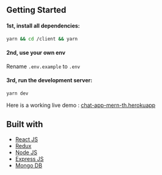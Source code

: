 ## Getting Started

#### 1st, install all dependencies:

```bash
yarn && cd /client && yarn
```

#### 2nd, use your own env

Rename `.env.example` to `.env`

#### 3rd, run the development server:

```bash
yarn dev
```

Here is a working live demo :  [chat-app-mern-th.herokuapp](https://chat-app-mern-th.herokuapp.com/)

## Built with 

- [React JS](https://reactjs.org/)
- [Redux](https://redux.js.org/)
- [Node JS](https://nodejs.org/) 
- [Express JS](https://expressjs.com/)
- [Mongo DB](https://www.mongodb.com/)
